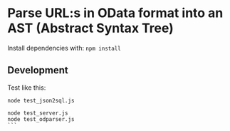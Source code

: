 Parse URL:s in OData format into an AST (Abstract Syntax Tree)
=============================================================

Install dependencies with: `npm install`

Development
-----------

Test like this:

````
node test_json2sql.js

node test_server.js
node test_odparser.js
```
